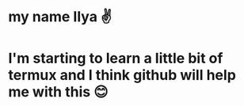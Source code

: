 # my name Ilya ✌
# I'm starting to learn a little bit of termux and I think github will help me with this 😊
